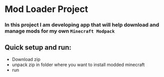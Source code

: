 # Mod Loader Project
### In this project I am developing app that will help download and manage mods for my own `Minecraft Modpack`
## Quick setup and run:
- Download zip
- unpack zip in folder where you want to install modded minecraft
- run 
